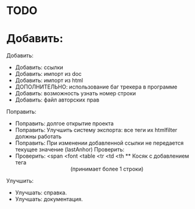TODO
====

Добавить:
=======

Добавить:
* Добавить: ссылки
* Добавить: импорт из doc
* Добавить: импорт из html
* ДОПОЛНИТЕЛЬНО: использование баг трекера в программе
* Добавить: возможность узнать номер строки
* Добавить: файл авторских прав

Поправить:
* Поправить: долгое открытие проекта
* Поправить: Улучшить систему экспорта: все теги их htmlfilter должны работать
* Поправить: При изменении добавленной ссылки не передается текущее значение (lastAnhor)
Проверить:
* Проверить:  <span </span> <font </font>  <table </table> <tr <tr> </tr> <td <td> </td> <th> <th </th>
** Косяк с добавлением тега <center> (принимает более 1 строки)

Улучшить:
* Улучшать: справка.
* Улучшать: документация.

